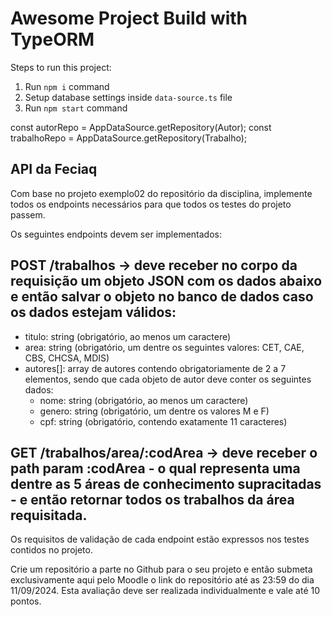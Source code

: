 # Awesome Project Build with TypeORM

Steps to run this project:

1. Run `npm i` command
2. Setup database settings inside `data-source.ts` file
3. Run `npm start` command


const autorRepo = AppDataSource.getRepository(Autor);
const trabalhoRepo = AppDataSource.getRepository(Trabalho);

## API da Feciaq
Com base no projeto exemplo02 do repositório da disciplina, implemente todos os endpoints necessários para que todos os testes do projeto passem.

Os seguintes endpoints devem ser implementados:

## POST /trabalhos -> deve receber no corpo da requisição um objeto JSON com os dados abaixo e então salvar o objeto no banco de dados caso os dados estejam válidos:
- titulo: string (obrigatório, ao menos um caractere)
- area: string (obrigatório, um dentre os seguintes valores: CET, CAE, CBS, CHCSA, MDIS)
- autores[]: array de autores contendo obrigatoriamente de 2 a 7 elementos, sendo que cada objeto de autor deve conter os seguintes dados:
  - nome: string (obrigatório, ao menos um caractere)
  - genero: string (obrigatório, um dentre os valores M e F)
  - cpf: string (obrigatório, contendo exatamente 11 caracteres)
## GET /trabalhos/area/:codArea -> deve receber o path param :codArea - o qual representa uma dentre as 5 áreas de conhecimento supracitadas - e então retornar todos os trabalhos da área requisitada.
Os requisitos de validação de cada endpoint estão expressos nos testes contidos no projeto.

Crie um repositório a parte no Github para o seu projeto e então submeta exclusivamente aqui pelo Moodle o link do repositório até as 23:59 do dia 11/09/2024. Esta avaliação deve ser realizada individualmente e vale até 10 pontos.
